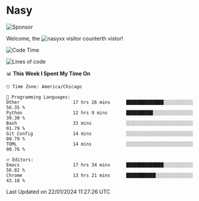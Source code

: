 # Nasy

<!--
<p align="center">
<img height="200" src="https://github-readme-stats.vercel.app/api?username=nasyxx&count_private=true&show_icons=true&theme=dracula&include_all_commits=true"/>
<img height="200" src="https://github-readme-stats.vercel.app/api/top-langs/?username=nasyxx&theme=dracula&hide=html,jupyter+notebook&count_private=true&show_icons=true"/>
</p>

  
----------------
-->

![Sponsor](https://img.shields.io/static/v1.svg?label=Sponsor&message=%E2%9D%A4&logo=GitHub&style=flat&color=pink)
 
Welcome, the ![nasyxx visitor counter](https://count.getloli.com/get/@nasyxx?theme=rule34)th vistor!
 
<!--START_SECTION:waka-->
![Code Time](http://img.shields.io/badge/Code%20Time-4%2C254%20hrs%2022%20mins-blue)

![Lines of code](https://img.shields.io/badge/From%20Hello%20World%20I%27ve%20Written-6.3%20million%20lines%20of%20code-blue)

📊 **This Week I Spent My Time On** 

```text
🕑︎ Time Zone: America/Chicago

💬 Programming Languages: 
Other                    17 hrs 26 mins      ██████████████░░░░░░░░░░░   56.35 % 
Python                   12 hrs 9 mins       ██████████░░░░░░░░░░░░░░░   39.30 % 
Bash                     33 mins             ░░░░░░░░░░░░░░░░░░░░░░░░░   01.79 % 
Git Config               14 mins             ░░░░░░░░░░░░░░░░░░░░░░░░░   00.79 % 
TOML                     14 mins             ░░░░░░░░░░░░░░░░░░░░░░░░░   00.76 % 

🔥 Editors: 
Emacs                    17 hrs 34 mins      ██████████████░░░░░░░░░░░   56.82 % 
Chrome                   13 hrs 21 mins      ███████████░░░░░░░░░░░░░░   43.18 % 
```


 Last Updated on 22/01/2024 11:27:26 UTC
<!--END_SECTION:waka-->

<!-- ![visitors](https://visitor-badge.laobi.icu/badge?page_id=nasyxx.nasyxx) -->
